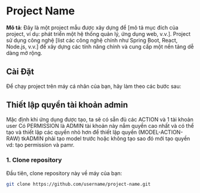 # Project Name

**Mô tả**: Đây là một project mẫu được xây 
dựng để [mô tả mục đích của project, ví dụ: phát 
triển một hệ thống quản lý, ứng dụng web, v.v.]. 
Project sử dụng công nghệ [list các công nghệ chính 
như Spring Boot, React, Node.js, v.v.] để xây dựng 
các tính năng chính và cung cấp một nền tảng dễ dàng 
mở rộng.

## Cài Đặt
Để chạy project trên máy cá nhân của bạn, hãy làm theo các bước sau:


## Thiết lập quyền tài khoản admin
Mặc định khi ứng dụng được tạo, ta sẽ có sẵn đủ các ACTION và 1 tài khoản user Có PERMISSION là ADMIN
tài khoản này nắm quyền cao nhất và có thể tạo và thiết lập các quyền nhỏ hơn
để thiết lập quyền (MODEL-ACTION-RAW) tkADMIN phải tạo model trước hoặc không tạo sao đó mới tạo quyền 
vd: tạo permission và pamr.



### 1. Clone repository
Đầu tiên, clone repository này về máy của bạn:
```bash
git clone https://github.com/username/project-name.git
